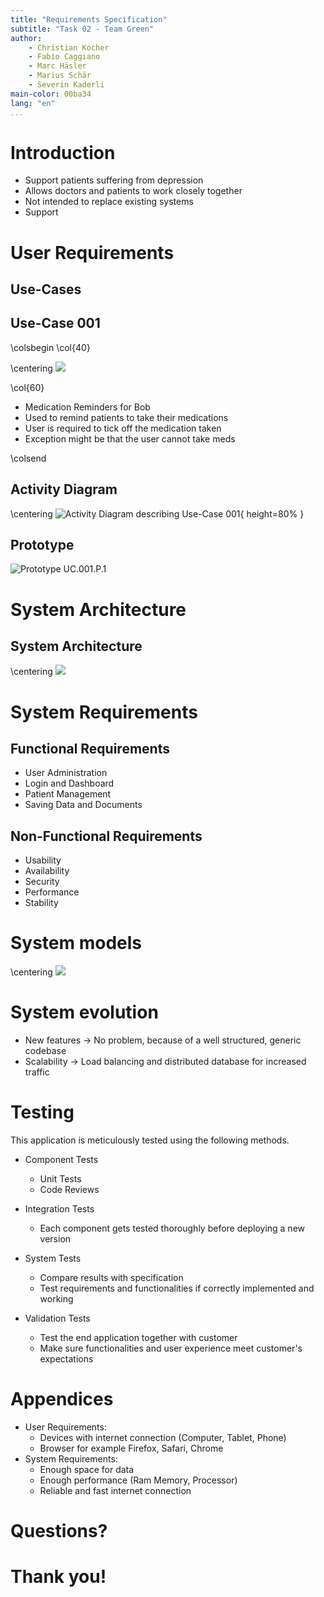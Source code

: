 ```yaml
---
title: "Requirements Specification"
subtitle: "Task 02 - Team Green"
author:
    - Christian Kocher
    - Fabio Caggiano
    - Marc Häsler
    - Marius Schär
    - Severin Kaderli
main-color: 00ba34
lang: "en"
...
```


# Introduction

- Support patients suffering from depression
- Allows doctors and patients to work closely together
- Not intended to replace existing systems
- Support

# User Requirements

## Use-Cases

## Use-Case 001
\colsbegin
\col{40}

\centering
![](./assets/bob.png)

\col{60}
- Medication Reminders for Bob
- Used to remind patients to take their medications
- User is required to tick off the medication taken
- Exception might be that the user cannot take meds

\colsend

## Activity Diagram

\centering
![Activity Diagram describing Use-Case 001](assets/activity_medication_reminders.png){ height=80% }

## Prototype

![Prototype UC.001.P.1](assets/prototype_medication_reminder.png)

# System Architecture

## System Architecture

\centering
![](assets/system_architecture.png)

# System Requirements

## Functional Requirements

- User Administration
- Login and Dashboard
- Patient Management
- Saving Data and Documents

## Non-Functional Requirements

- Usability
- Availability
- Security
- Performance
- Stability

# System models

\centering
![](./assets/system_model_dfd.PNG)

# System evolution

- New features $\rightarrow$ No problem, because of a well structured, generic codebase
- Scalability  $\rightarrow$ Load balancing and distributed database for increased traffic

# Testing
This application is meticulously tested using the following methods.

- Component Tests
  * Unit Tests
  * Code Reviews

- Integration Tests
  * Each component gets tested thoroughly before deploying a new version

- System Tests
  * Compare results with specification
  * Test requirements and functionalities if correctly implemented and working

- Validation Tests
  * Test the end application together with customer
  * Make sure functionalities and user experience meet customer's expectations

# Appendices

   - User Requirements:
     * Devices with internet connection (Computer, Tablet, Phone)
     * Browser for example Firefox, Safari, Chrome
   - System Requirements:
     * Enough space for data
     * Enough performance (Ram Memory, Processor)
     * Reliable and fast internet connection 

# Questions?

# Thank you!
